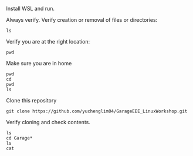 Install WSL and run.



Always verify.
Verify creation or removal of files or directories:
```
ls
```

Verify you are at the right location:
```
pwd
```

Make sure you are in home
```
pwd
cd
pwd
ls
```

Clone this repository
```
git clone https://github.com/yuchenglim04/GarageEEE_LinuxWorkshop.git
```
Verify cloning and check contents.
```
ls
cd Garage*
ls
cat 
```







